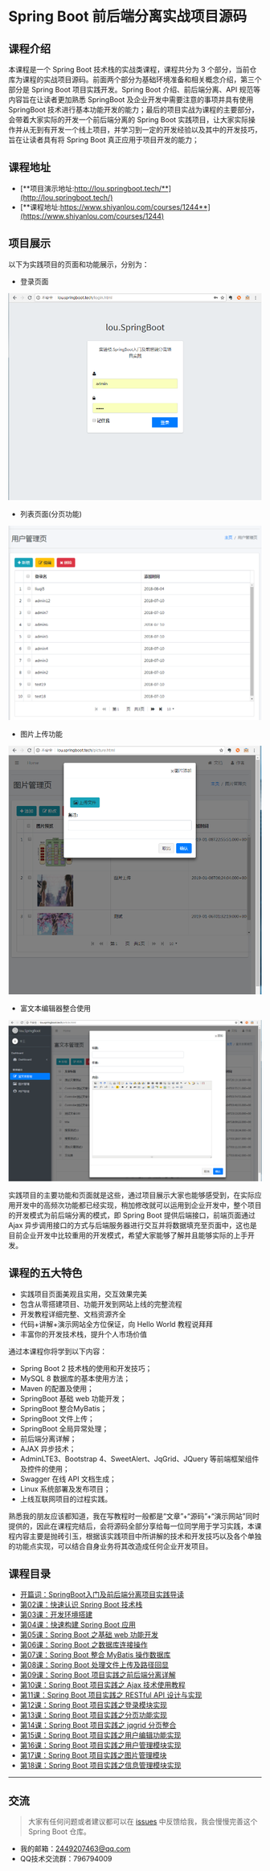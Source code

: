 # Spring Boot 前后端分离实战项目源码

## 课程介绍

本课程是一个 Spring Boot 技术栈的实战类课程，课程共分为 3 个部分，当前仓库为课程的实战项目源码。前面两个部分为基础环境准备和相关概念介绍，第三个部分是 Spring Boot 项目实践开发。Spring Boot 介绍、前后端分离、API 规范等内容旨在让读者更加熟悉 SpringBoot 及企业开发中需要注意的事项并具有使用 SpringBoot 技术进行基本功能开发的能力；最后的项目实战为课程的主要部分，会带着大家实际的开发一个前后端分离的 Spring Boot 实践项目，让大家实际操作并从无到有开发一个线上项目，并学习到一定的开发经验以及其中的开发技巧，旨在让读者具有将 Spring Boot 真正应用于项目开发的能力；

## 课程地址

- [**项目演示地址:http://lou.springboot.tech/**](http://lou.springboot.tech/)
- [**课程地址:https://www.shiyanlou.com/courses/1244**](https://www.shiyanlou.com/courses/1244)

## 项目展示

以下为实践项目的页面和功能展示，分别为：

- 登录页面

![login](login.png)

- 列表页面(分页功能)

![list](list.png)

- 图片上传功能

![picture](picture.png)

- 富文本编辑器整合使用

![rich-txt](rich-txt.png)

实践项目的主要功能和页面就是这些，通过项目展示大家也能够感受到，在实际应用开发中的高频次功能都已经实现，稍加修改就可以运用到企业开发中，整个项目的开发模式为前后端分离的模式，即 Spring Boot 提供后端接口，前端页面通过 Ajax 异步调用接口的方式与后端服务器进行交互并将数据填充至页面中，这也是目前企业开发中比较重用的开发模式，希望大家能够了解并且能够实际的上手开发。

## 课程的五大特色

- 实践项目页面美观且实用，交互效果完美
- 包含从零搭建项目、功能开发到网站上线的完整流程
- 开发教程详细完整、文档资源齐全
- 代码+讲解+演示网站全方位保证，向 Hello World 教程说拜拜
- 丰富你的开发技术栈，提升个人市场价值

通过本课程你将学到以下内容：

- Spring Boot 2 技术栈的使用和开发技巧；
- MySQL 8 数据库的基本使用方法；
- Maven 的配置及使用；
- SpringBoot 基础 web 功能开发；
- SpringBoot 整合MyBatis；
- SpringBoot 文件上传；
- SpringBoot 全局异常处理；
- 前后端分离详解；
- AJAX 异步技术；
- AdminLTE3、Bootstrap 4、SweetAlert、JqGrid、JQuery 等前端框架组件及控件的使用；
- Swagger 在线 API 文档生成；
- Linux 系统部署及发布项目；
- 上线互联网项目的过程实践。

熟悉我的朋友应该都知道，我在写教程时一般都是“文章”+“源码”+“演示网站”同时提供的，因此在课程完结后，会将源码全部分享给每一位同学用于学习实践，本课程内容主要是抛砖引玉，根据该实践项目中所讲解的技术和开发技巧以及各个单独的功能点实现，可以结合自身业务将其改造成任何企业开发项目。

## 课程目录

- [开篇词：SpringBoot入门及前后端分离项目实践导读](https://www.shiyanlou.com/courses/1244)
- [第02课：快速认识 Spring Boot 技术栈](https://www.shiyanlou.com/courses/1244/labs/9841/document)
- [第03课：开发环境搭建](https://www.shiyanlou.com/courses/1244/labs/9842/document)
- [第04课：快速构建 Spring Boot 应用](https://www.shiyanlou.com/courses/1244/labs/9843/document)
- [第05课：Spring Boot 之基础 web 功能开发](https://www.shiyanlou.com/courses/1244/labs/9844/document)
- [第06课：Spring Boot 之数据库连接操作](https://www.shiyanlou.com/courses/1244/labs/9845/document)
- [第07课：Spring Boot 整合 MyBatis 操作数据库](https://www.shiyanlou.com/courses/1244/labs/9846/document)
- [第08课：Spring Boot 处理文件上传及路径回显](https://www.shiyanlou.com/courses/1244/labs/9847/document)
- [第09课：Spring Boot 项目实践之前后端分离详解](https://www.shiyanlou.com/courses/1244/labs/9848/document)
- [第10课：Spring Boot 项目实践之 Ajax 技术使用教程](https://www.shiyanlou.com/courses/1244/labs/9849/document)
- [第11课：Spring Boot 项目实践之  RESTful API 设计与实现](https://www.shiyanlou.com/courses/1244/labs/9850/document)
- [第12课：Spring Boot 项目实践之登录模块实现](https://www.shiyanlou.com/courses/1244/labs/9851/document)
- [第13课：Spring Boot 项目实践之分页功能实现](https://www.shiyanlou.com/courses/1244/labs/9852/document)
- [第14课：Spring Boot 项目实践之 jqgrid 分页整合](https://www.shiyanlou.com/courses/1244/labs/9853/document)
- [第15课：Spring Boot 项目实践之用户编辑功能实现](https://www.shiyanlou.com/courses/1244/labs/9854/document)
- [第16课：Spring Boot 项目实践之用户管理模块实现](https://www.shiyanlou.com/courses/1244/labs/9855/document)
- [第17课：Spring Boot 项目实践之图片管理模块](https://www.shiyanlou.com/courses/1244/labs/9856/document)
- [第18课：Spring Boot 项目实践之信息管理模块实现](https://www.shiyanlou.com/courses/1244/labs/9857/document)

---

## 交流

> 大家有任何问题或者建议都可以在 [issues](https://github.com/ZHENFENG13/springboot-projects/issues) 中反馈给我，我会慢慢完善这个 Spring Boot 仓库。

- 我的邮箱：2449207463@qq.com
- QQ技术交流群：796794009